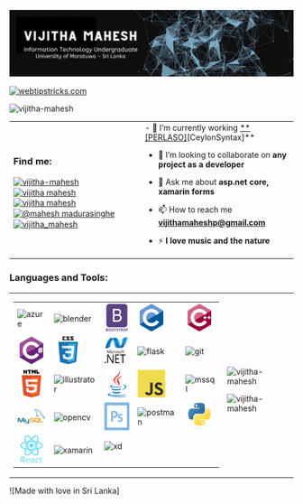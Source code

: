 [![Header](https://github.com/vijitha-mahesh/vijitha-mahesh/blob/main/vijitha%20mahesh.gif)](https://www.youtube.com/channel/UC0uT-8UEmS5LtDj4_d51zkQ)

[![webtipstricks.com](https://img.shields.io/badge/-webtipstricks-000000?style=for-the-badge&logo=react&logoColor=white)](http://webtipstricks.com/)

<p align="left"> <img src="https://komarev.com/ghpvc/?username=vijitha-mahesh&label=Profile%20views&color=0e75b6&style=flat" alt="vijitha-mahesh" /> </p>


<table style="width:100%; border:0"
  <tr>
    <td>
      
<h3 align="left">Find me:</h3>
<p align="left">
<a href="https://linkedin.com/in/vijitha-mahesh" target="blank"><img align="center" src="https://image.flaticon.com/icons/png/512/174/174857.png" alt="vijitha-mahesh" height="60" width="60" /></a>
<a href="https://stackoverflow.com/users/12093497/vijitha-mahesh" target="blank"><img align="center" src="https://upload.wikimedia.org/wikipedia/commons/thumb/e/ef/Stack_Overflow_icon.svg/768px-Stack_Overflow_icon.svg.png" alt="vijitha mahesh" height="60" width="60" /></a>
<a href="https://kaggle.com/vijithamahesh" target="blank"><img align="center" src="https://cdn3.iconfinder.com/data/icons/logos-and-brands-adobe/512/189_Kaggle-512.png" alt="vijitha mahesh" height="60" width="60" /></a>
<a href="https://medium.com/@mahesh-madurasinghe" target="blank"><img align="center" src="https://cdn.iconscout.com/icon/free/png-512/medium-47-433328.png" alt="@mahesh madurasinghe" height="60" width="60" /></a>
<a href="https://www.hackerrank.com/vijitha_mahesh" target="blank"><img align="center" src="https://repository-images.githubusercontent.com/231893793/cec60480-04a9-11eb-80c4-df7359d94047" alt="vijitha_mahesh" height="60" width="60" /></a>
</p>
    </td>
    <td>
  - 🔭 I’m currently working <a href="https://perlaso.com/"> **[PERLASO]</a>[CeylonSyntax]**

- 👯 I’m looking to collaborate on **any project as a developer**

- 💬 Ask me about **asp.net core, xamarin forms**

- 📫 How to reach me **vijithamaheshp@gmail.com**

- ⚡ **I love music and the nature**
    </td>
  </tr>
</table>




<h3 align="left">Languages and Tools:</h3>
<p align="left"> <a href="https://azure.microsoft.com/en-in/" target="_blank"></a></p>
  
<table style="width:100%; border: 0px">
  <tr>
    <td>
      <table>
        <tr>
          <td>  <img src="https://www.vectorlogo.zone/logos/microsoft_azure/microsoft_azure-icon.svg" alt="azure" width="50" height="50"/> </a> <a href="https://www.blender.org/" target="_blank"></td>
          <td><img src="https://download.blender.org/branding/community/blender_community_badge_white.svg" alt="blender" width="50" height="50"/> </a> <a href="https://getbootstrap.com" target="_blank"> </td>
          <td>  
  <img src="https://raw.githubusercontent.com/devicons/devicon/master/icons/bootstrap/bootstrap-plain-wordmark.svg" alt="bootstrap" width="50" height="50"/> </a> <a href="https://www.cprogramming.com/" target="_blank">  </td>
          <td>  
  <img src="https://raw.githubusercontent.com/devicons/devicon/master/icons/c/c-original.svg" alt="c" width="50" height="50"/> </a> <a href="https://www.w3schools.com/cpp/" target="_blank"> </td>
          <td>  <img src="https://raw.githubusercontent.com/devicons/devicon/master/icons/cplusplus/cplusplus-original.svg" alt="cplusplus" width="50" height="50"/> </a> <a href="https://www.w3schools.com/cs/" target="_blank"></td>
        </tr>
         <tr>
          <td>  <img src="https://raw.githubusercontent.com/devicons/devicon/master/icons/csharp/csharp-original.svg" alt="csharp" width="50" height="50"/> </a> <a href="https://www.w3schools.com/css/" target="_blank"> </td>
          <td>  <img src="https://raw.githubusercontent.com/devicons/devicon/master/icons/css3/css3-original-wordmark.svg" alt="css3" width="50" height="50"/> </a> <a href="https://dotnet.microsoft.com/" target="_blank"></td>
          <td>  <img src="https://raw.githubusercontent.com/devicons/devicon/master/icons/dot-net/dot-net-original-wordmark.svg" alt="dotnet" width="50" height="50"/> </a> <a href="https://flask.palletsprojects.com/" target="_blank"> </td>
          <td>  
  <img src="https://www.vectorlogo.zone/logos/pocoo_flask/pocoo_flask-icon.svg" alt="flask" width="50" height="50"/> </a> <a href="https://git-scm.com/" target="_blank"> </td>
          <td>  <img src="https://www.vectorlogo.zone/logos/git-scm/git-scm-icon.svg" alt="git" width="50" height="50"/> </a> <a href="https://www.w3.org/html/" target="_blank"> </td>
        </tr>
        <tr>
          <td>  <img src="https://raw.githubusercontent.com/devicons/devicon/master/icons/html5/html5-original-wordmark.svg" alt="html5" width="50" height="50"/> </a> <a href="https://www.adobe.com/in/products/illustrator.html" target="_blank"></td>
          <td>  <img src="https://www.vectorlogo.zone/logos/adobe_illustrator/adobe_illustrator-icon.svg" alt="illustrator" width="50" height="50"/> </a> <a href="https://www.java.com" target="_blank"> </td>
          <td>  <img src="https://raw.githubusercontent.com/devicons/devicon/master/icons/java/java-original.svg" alt="java" width="50" height="50"/> </a> <a href="https://developer.mozilla.org/en-US/docs/Web/JavaScript" target="_blank"></td>
          <td>  <img src="https://raw.githubusercontent.com/devicons/devicon/master/icons/javascript/javascript-original.svg" alt="javascript" width="50" height="50"/> </a> <a href="https://www.microsoft.com/en-us/sql-server" target="_blank"></td>
          <td>  <img src="https://seeklogo.com/images/M/microsoft-sql-server-logo-96AF49E2B3-seeklogo.com.png" alt="mssql" width="50" height="50"/> </a> <a href="https://www.mysql.com/" target="_blank"> </td>
        </tr>
        <tr>
          <td>  <img src="https://raw.githubusercontent.com/devicons/devicon/master/icons/mysql/mysql-original-wordmark.svg" alt="mysql" width="50" height="50"/> </a> <a href="https://opencv.org/" target="_blank"></td>
          <td>  <img src="https://www.vectorlogo.zone/logos/opencv/opencv-icon.svg" alt="opencv" width="50" height="50"/> </a> <a href="https://www.photoshop.com/en" target="_blank"></td>
          <td>  <img src="https://raw.githubusercontent.com/devicons/devicon/master/icons/photoshop/photoshop-line.svg" alt="photoshop" width="50" height="50"/> </a> <a href="https://postman.com" target="_blank"> </td>
          <td>  <img src="https://www.vectorlogo.zone/logos/getpostman/getpostman-icon.svg" alt="postman" width="50" height="50"/> </a> <a href="https://www.python.org" target="_blank"></td>
          <td>  <img src="https://raw.githubusercontent.com/devicons/devicon/master/icons/python/python-original.svg" alt="python" width="50" height="50"/> </a> <a href="https://reactjs.org/" target="_blank"></td>
        </tr>
        <tr>
           <td>  <img src="https://raw.githubusercontent.com/devicons/devicon/master/icons/react/react-original-wordmark.svg" alt="react" width="50" height="50"/> </a> <a href="https://reactnative.dev/" target="_blank">
  </td>
           <td>  <img src="https://raw.githubusercontent.com/detain/svg-logos/780f25886640cef088af994181646db2f6b1a3f8/svg/xamarin.svg" alt="xamarin" width="50" height="50"/> </a> <a href="https://www.adobe.com/products/xd.html" target="_blank"></td>
           <td>  <img src="https://cdn.worldvectorlogo.com/logos/adobe-xd.svg" alt="xd" width="50" height="50"/> </a> </p></td>
        </tr>
      </table>
  </td>
  <td>
  
<p>&nbsp;<img align="center" src="https://github-readme-stats.vercel.app/api?username=vijitha-mahesh&show_icons=true&locale=en" alt="vijitha-mahesh" /></p>

<p><img align="center" src="https://github-readme-streak-stats.herokuapp.com/?user=vijitha-mahesh&" alt="vijitha-mahesh" /></p>
  </td>
  </tr>
  
</table>






![Made with love in Sri Lanka]
